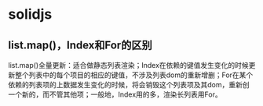 # solidjs

## list.map()，Index和For的区别
list.map()全量更新：适合做静态列表渲染；Index在依赖的键值发生变化的时候更新整个列表中的每个项目的相应的键值，不涉及列表dom的重新增删；For在某个依赖的列表项的上数据发生变化的时候，将会销毁这个列表项及其dom，重新创一个新的，而不管其他项；一般地，Index用的多，渲染长列表用For。
